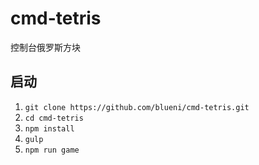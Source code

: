# cmd-tetris

控制台俄罗斯方块

## 启动
1. `git clone https://github.com/blueni/cmd-tetris.git`
2. `cd cmd-tetris`
3. `npm install`
4. `gulp`
5. `npm run game`